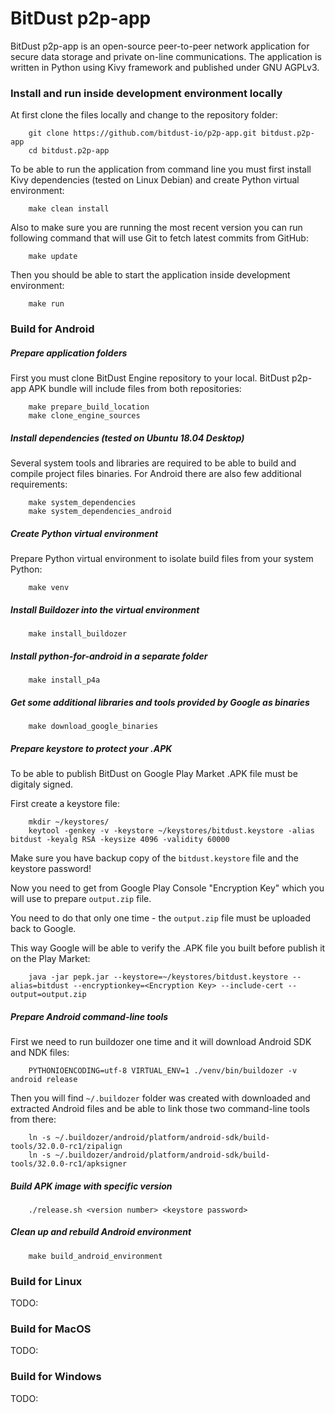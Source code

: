 # BitDust p2p-app

BitDust p2p-app is an open-source peer-to-peer network application for secure data storage and private on-line communications.
The application is written in Python using Kivy framework and published under GNU AGPLv3.



### Install and run inside development environment locally

At first clone the files locally and change to the repository folder:

        git clone https://github.com/bitdust-io/p2p-app.git bitdust.p2p-app
        cd bitdust.p2p-app


To be able to run the application from command line you must first install Kivy dependencies (tested on Linux Debian) and create Python virtual environment:

        make clean install


Also to make sure you are running the most recent version you can run following command that will use Git to fetch latest commits from GitHub:

        make update


Then you should be able to start the application inside development environment:

        make run



### Build for Android

##### Prepare application folders

First you must clone BitDust Engine repository to your local. BitDust p2p-app APK bundle will include files from both repositories:

        make prepare_build_location
        make clone_engine_sources



##### Install dependencies (tested on Ubuntu 18.04 Desktop)

Several system tools and libraries are required to be able to build and compile project files binaries. For Android there are also few additional requirements:

        make system_dependencies
        make system_dependencies_android



##### Create Python virtual environment

Prepare Python virtual environment to isolate build files from your system Python:

        make venv



##### Install Buildozer into the virtual environment

        make install_buildozer



##### Install python-for-android in a separate folder

        make install_p4a



##### Get some additional libraries and tools provided by Google as binaries

        make download_google_binaries



##### Prepare keystore to protect your .APK

To be able to publish BitDust on Google Play Market .APK file must be digitaly signed.

First create a keystore file:

        mkdir ~/keystores/
        keytool -genkey -v -keystore ~/keystores/bitdust.keystore -alias bitdust -keyalg RSA -keysize 4096 -validity 60000


Make sure you have backup copy of the `bitdust.keystore` file and the keystore password!

Now you need to get from Google Play Console "Encryption Key" which you will use to prepare `output.zip` file.

You need to do that only one time - the `output.zip` file must be uploaded back to Google.

This way Google will be able to verify the .APK file you built before publish it on the Play Market:

        java -jar pepk.jar --keystore=~/keystores/bitdust.keystore --alias=bitdust --encryptionkey=<Encryption Key> --include-cert --output=output.zip



##### Prepare Android command-line tools

First we need to run buildozer one time and it will download Android SDK and NDK files:

        PYTHONIOENCODING=utf-8 VIRTUAL_ENV=1 ./venv/bin/buildozer -v android release


Then you will find `~/.buildozer` folder was created with downloaded and extracted Android files and be able to link those two command-line tools from there:

        ln -s ~/.buildozer/android/platform/android-sdk/build-tools/32.0.0-rc1/zipalign
        ln -s ~/.buildozer/android/platform/android-sdk/build-tools/32.0.0-rc1/apksigner



##### Build APK image with specific version

        ./release.sh <version number> <keystore password>



##### Clean up and rebuild Android environment

        make build_android_environment



### Build for Linux

TODO:



### Build for MacOS

TODO:



### Build for Windows

TODO:

